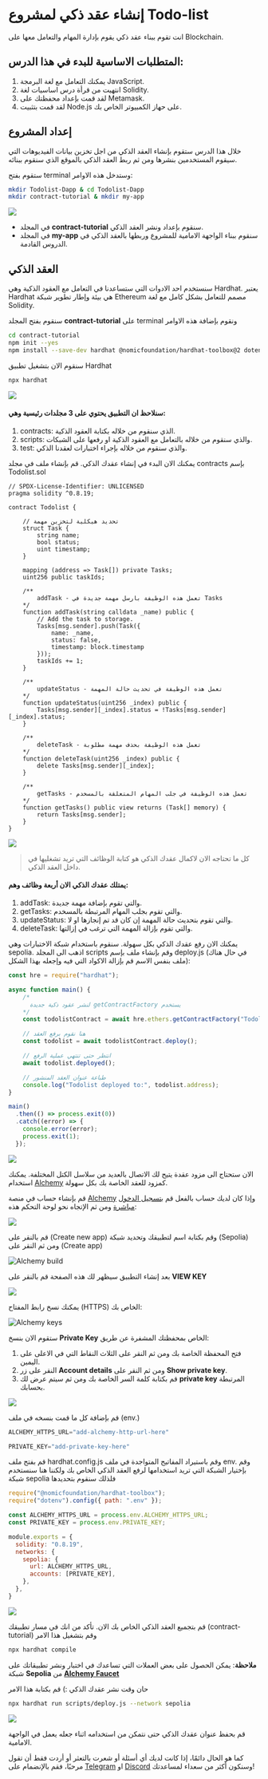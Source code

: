 # إنشاء عقد ذكي لمشروع Todo-list

انت تقوم ببناء عقد ذكي يقوم بإدارة المهام والتعامل معها على Blockchain.

## المتطلبات الاساسية للبدء في هذا الدرس:

1. يمكنك التعامل مع لغة البرمجة JavaScript. <br/>
2. انتهيت من قرأة درس اساسيات لغة Solidity. <br/>
3. لقد قمت بإعداد محفظتك على Metamask. <br/>
4. لقد قمت بتثبيت Node.js على حهاز الكمبيوتر الخاص بك.

## إعداد المشروع

خلال هذا الدرس ستقوم بإنشاء العقد الذكي من اجل تخزين بيانات الفيديوهات التي سيقوم المستخدمين بنشرها ومن ثم ربط العقد الذكي بالموقع الذي سنقوم ببنائه.

ستقوم بفتح terminal وستدخل هذه الاوامر:

```bash
mkdir Todolist-Dapp & cd Todolist-Dapp
mkdir contract-tutorial & mkdir my-app
```

<div dir="ltr" className="flex justify-center items-center">
<img src="https://www.web3arabs.com/courses/dapps/todolist/settingup-project.png"/>
</div>

- في المجلد **contract-tutorial** سنقوم بإعداد ونشر العقد الذكي. <br/>
- في المجلد **my-app** سنقوم ببناء الواجهة الامامية للمشروع وربطها بالعقد الذكي في الدروس القادمة.

## العقد الذكي

سنستخدم احد الادوات التي ستساعدنا في التعامل مع العقود الذكية وهي Hardhat. يعتبر Hardhat هي بيئة وإطار تطوير شبكة Ethereum مصمم للتعامل بشكل كامل مع لغة Solidity.

سنقوم بفتح المجلد **contract-tutorial** على terminal ونقوم بإضافة هذه الاوامر

```bash
cd contract-tutorial
npm init --yes
npm install --save-dev hardhat @nomicfoundation/hardhat-toolbox@2 dotenv
```

سنقوم الان بتشغيل تطبيق Hardhat

```bash
npx hardhat
```

<img src="https://www.web3arabs.com/courses/dapps/todolist/npx-hardhat.png"/>

#### سنلاحظ ان التطبيق يحتوي على 3 مجلدات رئيسية وهي:

1. contracts: الذي سنقوم من خلاله بكتابة العقود الذكية. <br/>
2. scripts: والذي سنقوم من خلاله بالتعامل مع العقود الذكية او رفعها على الشبكات. <br/>
3. test: والذي سنقوم من خلاله بإجراء اختبارات لعقدنا الذكي.

يمكنك الان البدء في إنشاء عقدك الذكي. قم بإنشاء ملف في مجلد contracts بإسم Todolist.sol

```solidity
// SPDX-License-Identifier: UNLICENSED
pragma solidity ^0.8.19;

contract Todolist {

    // تحديد هيكلية لتخزين مهمة
    struct Task {
        string name;
        bool status;
        uint timestamp;
    }

    mapping (address => Task[]) private Tasks;
    uint256 public taskIds;

    /**
        addTask - تعمل هذه الوظيفة بارسل مهمة جديدة في Tasks
    */
    function addTask(string calldata _name) public {
        // Add the task to storage.
        Tasks[msg.sender].push(Task({
            name: _name,
            status: false,
            timestamp: block.timestamp
        }));
        taskIds += 1;
    }

    /**
        updateStatus - تعمل هذه الوظيفة في تحديث حالة المهمة
    */
    function updateStatus(uint256 _index) public {
        Tasks[msg.sender][_index].status = !Tasks[msg.sender][_index].status;
    }

    /**
        deleteTask - تعمل هذه الوظيفة بحذف مهمة مطلوبة
    */
    function deleteTask(uint256 _index) public {
        delete Tasks[msg.sender][_index];
    }

    /**
        getTasks - تعمل هذه الوظيفة في جلب المهام المتعلقة بالمسخدم
    */
    function getTasks() public view returns (Task[] memory) {
        return Tasks[msg.sender];
    }
}

```

<img src="https://www.web3arabs.com/courses/dapps/todolist/todolist-contract.png"/>

> كل ما تحتاجه الان لاكمال عقدك الذكي هو كتابة الوظائف التي تريد تشغليها في داخل العقد الذكي.

#### يمتلك عقدك الذكي الان أربعة وظائف وهم:

1. addTask: والتي تقوم بإضافة مهمة جديدة. <br/>
2. getTasks: والتي تقوم بجلب المهام المرتبطة بالمسخدم. <br/>
3. updateStatus: والتي تقوم بتحديث حالة المهمة إن كان قد تم إنجازها او لا. <br/>
4. deleteTask: والتي تقوم بإزالة المهمة التي ترغب في إزالتها. <br/>

يمكنك الان رفع عقدك الذكي بكل سهولة. سنقوم باستخدام شبكة الاختبارات وهي sepolia.
اذهب الى المجلد scripts وقم بإنشاء ملف بإسم deploy.js (في حال هناك ملف بنفس الاسم قم بإزالة الاكواد التي فيه وإجعله بهذا الشكل):

```javascript
const hre = require("hardhat");

async function main() {
    /*
      لنشر عقود ذكية جديدة getContractFactory يستخدم
    */
    const todolistContract = await hre.ethers.getContractFactory("Todolist");

    // هنا نقوم برفع العقد
    const todolist = await todolistContract.deploy();

    // انتظر حتى تنتهي عملية الرفع
    await todolist.deployed();

    // طباعة عنوان العقد المنشور
    console.log("Todolist deployed to:", todolist.address);
}

main()
  .then(() => process.exit(0))
  .catch((error) => {
    console.error(error);
    process.exit(1);
  });
```

<img src="https://www.web3arabs.com/courses/dapps/todolist/deploy-contract.png"/>

الان ستحتاج الى مزود عقدة يتيح لك الاتصال بالعديد من سلاسل الكتل المختلفة. يمكنك استخدام <a href="https://alchemy.com/" target="_blank">Alchemy</a> كمزود للعقد الخاصة بك بكل سهولة.

قم بإنشاء حساب في منصة <a href="https://auth.alchemy.com/signup?redirectUrl=https%3A%2F%2Fdashboard.alchemy.com%2Fsignup%2F" target="_blank">Alchemy</a> وإذا كان لديك حساب بالفعل قم <a href="https://auth.alchemy.com/?redirectUrl=https%3A%2F%2Fdashboard.alchemy.com%2Fsignup%2F" target="_blank">بتسجيل الدخول مباشرة</a> ومن ثم الإتجاه نحو لوحة التحكم هذه:

<img src="https://www.web3arabs.com/courses/alchemy-dashboard.png"/>

قم بالنقر على (Create new app) وقم بكتابة اسم لتطبيقك وتحديد شبكة (Sepolia) ومن ثم النقر على (Create app)

<img src="https://www.web3arabs.com/courses/alchemy-build.png" alt="Alchemy build"/>

بعد  إنشاء التطبيق سيظهر لك هذه الصفحة قم بالنقر على **VIEW KEY**

<img src="https://www.web3arabs.com/courses/alchemy-view-key.png"/>

يمكنك نسخ رابط المفتاح (HTTPS) الخاص بك:

<img src="https://www.web3arabs.com/courses/alchemy-keys.png" alt="Alchemy keys"/>

ستقوم الان بنسخ **Private Key** الخاص بمحفظتك المشفرة عن طريق:

1. فتح المحفظة الخاصة بك ومن ثم النقر على الثلاث النقاط التي في الاعلى على اليمين. <br/>
2. النقر على زر **Account details** ومن ثم النقر على **Show private key**. <br/>
3. قم بكتابة كلمة السر الخاصة بك ومن ثم سيتم عرض لك **private key** المرتبطة بحسابك.

<img src="https://www.web3arabs.com/courses/private-key.png"/>

قم بإضافة كل ما قمت بنسخه في ملف (env.)

```js
ALCHEMY_HTTPS_URL="add-alchemy-http-url-here"

PRIVATE_KEY="add-private-key-here"
```

قم بفتح ملف hardhat.config.js وقم باستيراد المفاتيح المتواجدة في ملف env. وقم بإختيار الشبكة التي تريد استخدامها لرفع العقد الذكي الخاص بك ولكننا هنا سنستخدم شبكة sepolia فلذلك سنقوم بتحديدها

```javascript
require("@nomicfoundation/hardhat-toolbox");
require("dotenv").config({ path: ".env" });

const ALCHEMY_HTTPS_URL = process.env.ALCHEMY_HTTPS_URL;
const PRIVATE_KEY = process.env.PRIVATE_KEY;

module.exports = {
  solidity: "0.8.19",
  networks: {
    sepolia: {
      url: ALCHEMY_HTTPS_URL,
      accounts: [PRIVATE_KEY],
    },
  },
}
```

<img src="https://www.web3arabs.com/courses/dapps/todolist/hardhat-config.png"/>

قم بتجميع العقد الذكي الخاص بك الان. تأكد من انك في مسار تطبيقك (contract-tutorial) وقم بتشغيل هذا الامر

```bash
npx hardhat compile
```

**ملاحظة**: يمكن الحصول على بعض العملات التي تساعدك في اختبار ونشر تطبيقاتك على شبكة **Sepolia** من <a href="https://sepoliafaucet.com/" target="_blank">**Alchemy Faucet**</a>

حان وقت نشر عقدك الذكي :) قم بكتابة هذا الامر

```bash
npx hardhat run scripts/deploy.js --network sepolia
```

<img src="https://www.web3arabs.com/courses/dapps/todolist/deployed-contract.png"/>

<br/>

قم بحفظ عنوان عقدك الذكي حتى نتمكن من استخدامه اثناء جعله يعمل في الواجهة الامامية.

كما هو الحال دائمًا، إذا كانت لديك أي أسئلة أو شعرت بالتعثر أو أردت فقط أن تقول مرحبًا، فقم بالإنضمام على <a href="https://t.me/Web3ArabsDAO" target="_blank">Telegram</a> او <a href="https://discord.gg/ykgUvqMc4Q" target="_blank">Discord</a> وسنكون أكثر من سعداء لمساعدتك!
